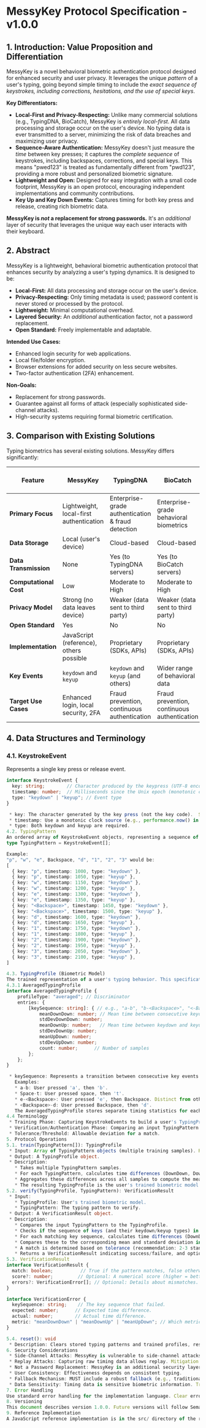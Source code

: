 
# MessyKey Protocol Specification - v1.0.0

## 1. Introduction: Value Proposition and Differentiation

MessyKey is a novel behavioral biometric authentication protocol designed for enhanced security and user privacy.  It leverages the unique *pattern* of a user's typing, going beyond simple timing to include the *exact sequence of keystrokes, including corrections, hesitations, and the use of special keys*.

**Key Differentiators:**

*   **Local-First and Privacy-Respecting:** Unlike many commercial solutions (e.g., TypingDNA, BioCatch), MessyKey is *entirely local-first*.  All data processing and storage occur on the user's device.  No typing data is ever transmitted to a server, minimizing the risk of data breaches and maximizing user privacy.
*   **Sequence-Aware Authentication:** MessyKey doesn't just measure the *time* between key presses; it captures the *complete sequence* of keystrokes, including backspaces, corrections, and special keys. This means "pwe<Backspace>d123" is treated as fundamentally different from "pwd123", providing a more robust and personalized biometric signature.
*   **Lightweight and Open:** Designed for easy integration with a small code footprint, MessyKey is an open protocol, encouraging independent implementations and community contributions.
*   **Key Up and Key Down Events:** Captures timing for both key press and release, creating rich biometric data.

**MessyKey is *not* a replacement for strong passwords.** It's an *additional* layer of security that leverages the unique way each user interacts with their keyboard.

## 2. Abstract

MessyKey is a lightweight, behavioral biometric authentication protocol that enhances security by analyzing a user's typing dynamics. It is designed to be:

*   **Local-First:** All data processing and storage occur on the user's device.
*   **Privacy-Respecting:** Only timing metadata is used; password content is never stored or processed by the protocol.
*   **Lightweight:** Minimal computational overhead.
*   **Layered Security:** An *additional* authentication factor, not a password replacement.
*   **Open Standard:** Freely implementable and adaptable.

**Intended Use Cases:**

*   Enhanced login security for web applications.
*   Local file/folder encryption.
*   Browser extensions for added security on less secure websites.
*   Two-factor authentication (2FA) enhancement.

**Non-Goals:**

*   Replacement for strong passwords.
*   Guarantee against all forms of attack (especially sophisticated side-channel attacks).
*   High-security systems requiring formal biometric certification.

## 3. Comparison with Existing Solutions

Typing biometrics has several existing solutions. MessyKey differs significantly:

| Feature             | MessyKey                               | TypingDNA                                  | BioCatch                                  | Other Research/Commercial Solutions |
| ------------------- | --------------------------------------- | ------------------------------------------- | ----------------------------------------- | -------------------------------------- |
| **Primary Focus**    | Lightweight, local-first authentication | Enterprise-grade authentication & fraud detection | Enterprise-grade behavioral biometrics | Varies (research, specific applications) |
| **Data Storage**    | Local (user's device)                   | Cloud-based                                 | Cloud-based                                | Varies                                 |
| **Data Transmission** | None                                     | Yes (to TypingDNA servers)                  | Yes (to BioCatch servers)                | Varies                                 |
| **Computational Cost** | Low                                     | Moderate to High                           | Moderate to High                           | Varies                                 |
| **Privacy Model**   | Strong (no data leaves device)        | Weaker (data sent to third party)          | Weaker (data sent to third party)         | Varies                                 |
| **Open Standard**  | Yes                                     | No                                          | No                                         | Typically No                           |
| **Implementation** | JavaScript (reference), others possible  | Proprietary (SDKs, APIs)                      | Proprietary (SDKs, APIs)                    | Varies                                 |
| **Key Events** | `keydown` and `keyup` | `keydown` and `keyup` (and others)          | Wider range of behavioral data | Varies, often `keydown` only      |
| **Target Use Cases**| Enhanced login, local security, 2FA    | Fraud prevention, continuous authentication | Fraud prevention, continuous authentication | Varies                                 |

## 4. Data Structures and Terminology

### 4.1. KeystrokeEvent

Represents a single key press or release event.

```typescript
interface KeystrokeEvent {
  key: string;        // Character produced by the keypress (UTF-8 encoded)
  timestamp: number;  // Milliseconds since the Unix epoch (monotonic clock)
  type: "keydown" | "keyup"; // Event type
}

 * key: The character generated by the key press (not the key code).  Special keys (e.g., Shift, Ctrl) are recorded with their standard names. Backspace is recorded as <Backspace>.
 * timestamp: Use a monotonic clock source (e.g., performance.now() in JavaScript).
 * type: Both keydown and keyup are required.
4.2. TypingPattern
An ordered array of KeystrokeEvent objects, representing a sequence of key presses and releases.  The order captures the user's exact typing pattern, including corrections.
type TypingPattern = KeystrokeEvent[];

Example:
"p", "w", "e", Backspace, "d", "1", "2", "3" would be:
[
  { key: "p", timestamp: 1000, type: "keydown" },
  { key: "p", timestamp: 1050, type: "keyup" },
  { key: "w", timestamp: 1150, type: "keydown" },
  { key: "w", timestamp: 1200, type: "keyup" },
  { key: "e", timestamp: 1300, type: "keydown" },
  { key: "e", timestamp: 1350, type: "keyup" },
  { key: "<Backspace>", timestamp: 1450, type: "keydown" },
  { key: "<Backspace>", timestamp: 1500, type: "keyup" },
  { key: "d", timestamp: 1600, type: "keydown" },
  { key: "d", timestamp: 1650, type: "keyup" },
  { key: "1", timestamp: 1750, type: "keydown" },
  { key: "1", timestamp: 1800, type: "keyup" },
  { key: "2", timestamp: 1900, type: "keydown" },
  { key: "2", timestamp: 1950, type: "keyup" },
  { key: "3", timestamp: 2050, type: "keydown" },
  { key: "3", timestamp: 2100, type: "keyup" },
]

4.3. TypingProfile (Biometric Model)
The trained representation of a user's typing behavior. This specification recommends the Averaged Timings approach but allows for alternatives.
4.3.1 AveragedTypingProfile
interface AveragedTypingProfile {
    profileType: "averaged"; // Discriminator
    entries: {
        [keySequence: string]: { // e.g., "a-b", "b-<Backspace>", "<-Backspace>-c"
            meanDownDown: number; // Mean time between consecutive keydown events
            stdDevDownDown: number;
            meanDownUp: number;   // Mean time between keydown and keyup
            stdDevDownUp: number;
            meanUpDown: number;
            stdDevUpDown: number;
            count: number;      // Number of samples
        };
    };
}

 * keySequence: Represents a transition between consecutive key events.  Formed by concatenating the key values of consecutive events, separated by a hyphen (-).
   Examples:
   * a-b: User pressed 'a', then 'b'.
   * Space-t: User pressed space, then 't'.
   * e-<Backspace>: User pressed 'e', then Backspace. Distinct from other sequences ending in 'e'.
   * <Backspace>-d: User pressed Backspace, then 'd'.
   The AveragedTypingProfile stores separate timing statistics for each keySequence. This allows differentiation between typing patterns even if the final typed characters are the same (e.g., "pwe<Backspace>d123" and "pwd123").
4.4 Terminology
 * Training Phase: Capturing KeystrokeEvents to build a user's TypingProfile.
 * Verification/Authentication Phase: Comparing an input TypingPattern to a trained TypingProfile.
 * Tolerance/Threshold: Allowable deviation for a match.
5. Protocol Operations
5.1. train(TypingPattern[]): TypingProfile
 * Input: Array of TypingPattern objects (multiple training samples). Recommendation: At least 5 training samples.
 * Output: A TypingProfile object.
 * Description:
   * Takes multiple TypingPattern samples.
   * For each TypingPattern, calculates time differences (DownDown, DownUp, UpDown) for each key sequence.
   * Aggregates these differences across all samples to compute the mean and standard deviation for each key sequence, creating an AveragedTypingProfile.
   * The resulting TypingProfile is the user's trained biometric model.
5.2. verify(TypingProfile, TypingPattern): VerificationResult
 * Input:
   * TypingProfile: User's trained biometric model.
   * TypingPattern: The typing pattern to verify.
 * Output: A VerificationResult object.
 * Description:
   * Compares the input TypingPattern to the TypingProfile.
   * Checks if the sequence of keys (and their keydown/keyup types) in the TypingPattern matches sequences in the TypingProfile. This is a strict sequence comparison, including the order and type of all events, including corrections.
   * For each matching key sequence, calculates time differences (DownDown, DownUp, UpDown) in the input TypingPattern.
   * Compares these to the corresponding mean and standard deviation in the TypingProfile.
   * A match is determined based on tolerance (recommendation: 2-3 standard deviations). Implementations should use an adaptive tolerance. A mismatch in either the key sequence or the timing results in failure.
   * Returns a VerificationResult indicating success/failure, and optionally a score and error details.
5.3. VerificationResult
interface VerificationResult {
  match: boolean;          // True if the pattern matches, false otherwise.
  score?: number;         // Optional: A numerical score (higher = better match).
  errors?: VerificationError[]; // Optional: Details about mismatches.
}

interface VerificationError {
  keySequence: string;    // The key sequence that failed.
  expected: number;      // Expected time difference.
  actual: number;        // Actual time difference.
  metric: "meanDownDown" | "meanDownUp" | "meanUpDown"; // Which metric failed.
}

5.4. reset(): void
 * Description: Clears stored typing patterns and trained profiles, resetting the MessyKey instance.
6. Security Considerations
 * Side-Channel Attacks: MessyKey is vulnerable to side-channel attacks. Attackers might infer timing information (network traffic, CPU usage, acoustic emanations). Mitigation: Run core logic in a Web Worker for isolation. Consider adding subtle, random delays (noise injection).
 * Replay Attacks: Capturing raw timing data allows replay. Mitigation: Use Web Workers, avoid exposing raw timing data.
 * Not a Password Replacement: MessyKey is an additional security layer, not a replacement for strong passwords.
 * User Consistency: Effectiveness depends on consistent typing.
 * Fallback Mechanism: MUST include a robust fallback (e.g., traditional password entry).
 * Data Sensitivity: Timing data is sensitive biometric information. Treat it with care.
7. Error Handling
Use standard error handling for the implementation language. Clear error communication is crucial.
8. Versioning
This document describes version 1.0.0. Future versions will follow Semantic Versioning (SemVer).
9. Reference Implementation
A JavaScript reference implementation is in the src/ directory of the repository.


